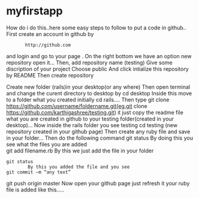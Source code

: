# myfirstapp
How do i do this..here some easy steps to follow to put a code in github..
           First create an account in github by
           
           http://github.com 
           
and login and go to your page . On the right bottom we have an option new repository open it…
Then, add repository name (testing)
    Give some  discription of your project 
    Choose public
    And click intialize this repository by README
    Then create repository

Create new folder (rails)in  your desktop(or any where)
     Then open terminal and change the curent directory to desktop by cd desktop
     Inside this move to a folder what you created initially cd rails….
     Then type git clone https://github.com/username/foldername.git(eg.git clone https://github.com/karthigashree/testing.git)   it  just copy the readme file what you are created in github to your  testing folder(created in your desktop)…
    Now inside the rails folder you see testing
    cd testing (new repository created in your github page)
   Then create any ruby file and save in your folder…
Then do the following command
    git status
           By doing this you see what the files you are added  
    git add filename.rb
            By this we just add the file in your folder
            
    git status
            By this you added the file and you see
    git commit –m “any text”
   git push origin master
            Now open your github page just refresh it  your ruby file is added like this….. 
